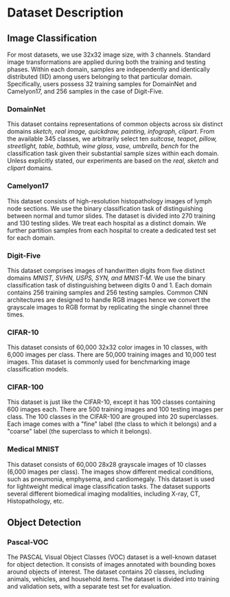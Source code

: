 # Dataset Description

## Image Classification

For most datasets, we use 32x32 image size, with 3 channels. Standard image transformations are applied during both the training and testing phases.  Within each domain, samples are independently and identically distributed (IID) among users belonging to that particular domain. Specifically, users possess 32 training samples for DomainNet and Camelyon17, and 256 samples in the case of Digit-Five.

### DomainNet
This dataset contains representations of common objects across six distinct domains _sketch, real image, quickdraw, painting, infograph, clipart_. From the available 345 classes, we arbitrarily select ten _suitcase, teapot, pillow, streetlight, table, bathtub, wine glass, vase, umbrella, bench_ for the classification task given their substantial sample sizes within each domain. Unless explicitly stated, our experiments are based on the _real, sketch_ and _clipart_ domains.

### Camelyon17
This dataset consists of high-resolution histopathology images of lymph node sections. We use the binary classification task of distinguishing between normal and tumor slides. The dataset is divided into 270 training and 130 testing slides. We treat each hospital as a distinct domain. We further partition samples from each hospital to create a dedicated test set for each domain.

### Digit-Five
This dataset comprises images of handwritten digits from five distinct domains _MNIST, SVHN, USPS, SYN, and MNIST-M_. We use the binary classification task of distinguishing between digits 0 and 1. Each domain contains 256 training samples and 256 testing samples. Common CNN architectures are designed to handle RGB images hence we convert the grayscale images to RGB format by replicating the single channel three times.

### CIFAR-10
This dataset consists of 60,000 32x32 color images in 10 classes, with 6,000 images per class. There are 50,000 training images and 10,000 test images. This dataset is commonly used for benchmarking image classification models.

### CIFAR-100
This dataset is just like the CIFAR-10, except it has 100 classes containing 600 images each. There are 500 training images and 100 testing images per class. The 100 classes in the CIFAR-100 are grouped into 20 superclasses. Each image comes with a "fine" label (the class to which it belongs) and a "coarse" label (the superclass to which it belongs).

### Medical MNIST
This dataset consists of 60,000 28x28 grayscale images of 10 classes (6,000 images per class). The images show different medical conditions, such as pneumonia, emphysema, and cardiomegaly. This dataset is used for lightweight medical image classification tasks. The dataset supports several different biomedical imaging modalities, including X-ray, CT, Histopathology, etc.


## Object Detection

### Pascal-VOC
The PASCAL Visual Object Classes (VOC) dataset is a well-known dataset for object detection. It consists of images annotated with bounding boxes around objects of interest. The dataset contains 20 classes, including animals, vehicles, and household items. The dataset is divided into training and validation sets, with a separate test set for evaluation.